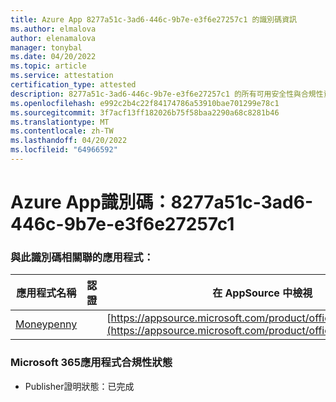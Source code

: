 ```yaml
---
title: Azure App 8277a51c-3ad6-446c-9b7e-e3f6e27257c1 的識別碼資訊
ms.author: elmalova
author: elenamalova
manager: tonybal
ms.date: 04/20/2022
ms.topic: article
ms.service: attestation
certification_type: attested
description: 8277a51c-3ad6-446c-9b7e-e3f6e27257c1 的所有可用安全性與合規性資訊。
ms.openlocfilehash: e992c2b4c22f84174786a53910bae701299e78c1
ms.sourcegitcommit: 3f7acf13ff182026b75f58baa2290a68c8281b46
ms.translationtype: MT
ms.contentlocale: zh-TW
ms.lasthandoff: 04/20/2022
ms.locfileid: "64966592"
---
```

# <a name="azure-app-id-8277a51c-3ad6-446c-9b7e-e3f6e27257c1"></a>Azure App識別碼：8277a51c-3ad6-446c-9b7e-e3f6e27257c1


### <a name="apps-associated-with-this-id"></a>與此識別碼相關聯的應用程式：
| **應用程式名稱** | **認證** | **在 AppSource 中檢視** |
|--------------|---------------|-----------------------|
| [Moneypenny](../forward/WA200003396.md) |  | [https://appsource.microsoft.com/product/office/WA200003396](https://appsource.microsoft.com/product/office/WA200003396) |

### <a name="microsoft-365-app-compliance-status"></a>Microsoft 365應用程式合規性狀態
- Publisher證明狀態：已完成
